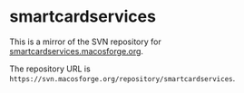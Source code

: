 # smartcardservices

This is a mirror of the SVN repository for [smartcardservices.macosforge.org](https://smartcardservices.macosforge.org/).

The repository URL is `https://svn.macosforge.org/repository/smartcardservices`.
